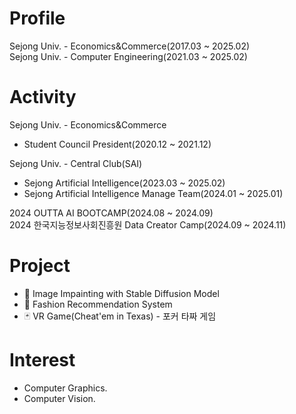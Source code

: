 # Profile
Sejong Univ. - Economics&Commerce(2017.03 ~ 2025.02)<br>
Sejong Univ. - Computer Engineering(2021.03 ~ 2025.02)<br>

# Activity
Sejong Univ. - Economics&Commerce
- Student Council President(2020.12 ~ 2021.12)<br>

Sejong Univ. - Central Club(SAI)
- Sejong Artificial Intelligence(2023.03 ~ 2025.02)<br>
- Sejong Artificial Intelligence Manage Team(2024.01 ~ 2025.01)<br>

2024 OUTTA AI BOOTCAMP(2024.08 ~ 2024.09)<br>
2024 한국지능정보사회진흥원 Data Creator Camp(2024.09 ~ 2024.11)<br>

# Project
- 🌠 Image Impainting with Stable Diffusion Model<br>
- 🥋 Fashion Recommendation System<br>
- 🃏 VR Game(Cheat'em in Texas) - 포커 타짜 게임<br>

# Interest
- Computer Graphics.
- Computer Vision.

<!--
**HammerStrength/HammerStrength** is a ✨ _special_ ✨ repository because its `README.md` (this file) appears on your GitHub profile.

Here are some ideas to get you started:

- 🔭 I’m currently working on ...
- 🌱 I’m currently learning ...
- 👯 I’m looking to collaborate on ...
- 🤔 I’m looking for help with ...
- 💬 Ask me about ...
- 📫 How to reach me: ...
- 😄 Pronouns: ...
- ⚡ Fun fact: ...
-->
